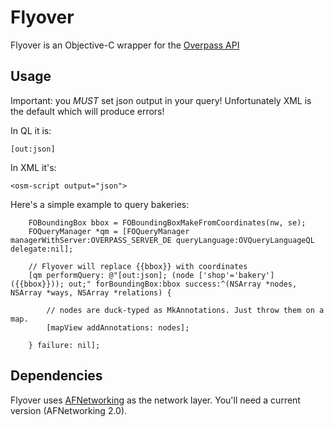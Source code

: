 Flyover
=======

Flyover is an Objective-C wrapper for the [Overpass API](http://wiki.openstreetmap.org/wiki/Overpass_API)

Usage
-----

Important: you *MUST* set json output in your query! Unfortunately XML is the default which will produce errors!

In QL it is:

	[out:json]
	
In XML it's:	

	<osm-script output="json">
	
	
Here's a simple example to query bakeries:

        FOBoundingBox bbox = FOBoundingBoxMakeFromCoordinates(nw, se);
        FOQueryManager *qm = [FOQueryManager managerWithServer:OVERPASS_SERVER_DE queryLanguage:OVQueryLanguageQL delegate:nil];
        
        // Flyover will replace {{bbox}} with coordinates
        [qm performQuery: @"[out:json]; (node ['shop'='bakery'] ({{bbox}})); out;" forBoundingBox:bbox success:^(NSArray *nodes, NSArray *ways, NSArray *relations) {
            
            // nodes are duck-typed as MkAnnotations. Just throw them on a map.
            [mapView addAnnotations: nodes];
            
        } failure: nil];
	
Dependencies
------------
Flyover uses [AFNetworking](https://github.com/AFNetworking/AFNetworking) as the network layer. You'll need a current version (AFNetworking 2.0).
